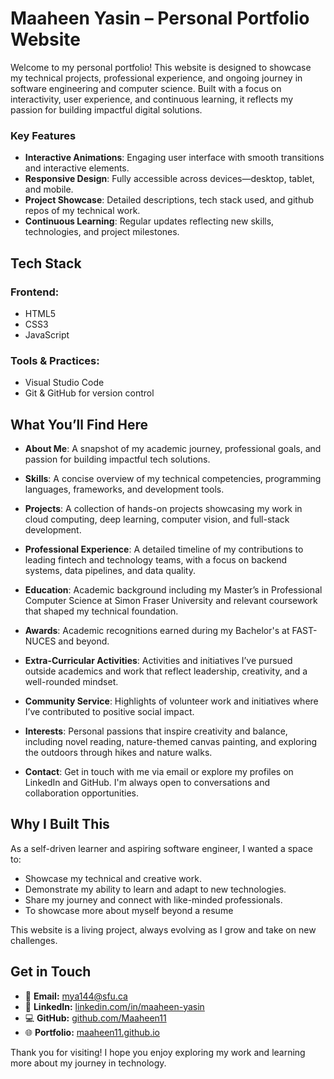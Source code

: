 # Maaheen Yasin – Personal Portfolio Website

Welcome to my personal portfolio! This website is designed to showcase my technical projects, professional experience, and ongoing journey in software engineering and computer science. Built with a focus on interactivity, user experience, and continuous learning, it reflects my passion for building impactful digital solutions.


### Key Features

- **Interactive Animations**: Engaging user interface with smooth transitions and interactive elements.
- **Responsive Design**: Fully accessible across devices—desktop, tablet, and mobile.
- **Project Showcase**: Detailed descriptions, tech stack used, and github repos of my technical work.
- **Continuous Learning**: Regular updates reflecting new skills, technologies, and project milestones.


## Tech Stack

### Frontend:
- HTML5  
- CSS3  
- JavaScript

### Tools & Practices:
- Visual Studio Code  
- Git & GitHub for version control  


## What You’ll Find Here

- **About Me**: A snapshot of my academic journey, professional goals, and passion for building impactful tech solutions.
  
- **Skills**: A concise overview of my technical competencies, programming languages, frameworks, and development tools.
  
- **Projects**: A collection of hands-on projects showcasing my work in cloud computing, deep learning, computer vision, and full-stack development.
  
- **Professional Experience**: A detailed timeline of my contributions to leading fintech and technology teams, with a focus on backend systems, data pipelines, and data quality.
  
- **Education**: Academic background including my Master’s in Professional Computer Science at Simon Fraser University and relevant coursework that shaped my technical foundation.
  
- **Awards**: Academic recognitions earned during my Bachelor's at FAST-NUCES and beyond.
  
- **Extra-Curricular Activities**: Activities and initiatives I’ve pursued outside academics and work that reflect leadership, creativity, and a well-rounded mindset.
  
- **Community Service**: Highlights of volunteer work and initiatives where I’ve contributed to positive social impact.
  
- **Interests**: Personal passions that inspire creativity and balance, including novel reading, nature-themed canvas painting, and exploring the outdoors through hikes and nature walks.
  
- **Contact**: Get in touch with me via email or explore my profiles on LinkedIn and GitHub. I'm always open to conversations and collaboration opportunities.


## Why I Built This

As a self-driven learner and aspiring software engineer, I wanted a space to:

- Showcase my technical and creative work.
- Demonstrate my ability to learn and adapt to new technologies.
- Share my journey and connect with like-minded professionals.
- To showcase more about myself beyond a resume

This website is a living project, always evolving as I grow and take on new challenges.


## Get in Touch

- 📧 **Email:** mya144@sfu.ca  
- 🔗 **LinkedIn:** [linkedin.com/in/maaheen-yasin](https://linkedin.com/in/maaheen-yasin)  
- 💻 **GitHub:** [github.com/Maaheen11](https://github.com/Maaheen11)  
- 🌐 **Portfolio:** [maaheen11.github.io](https://maaheen11.github.io)


Thank you for visiting! I hope you enjoy exploring my work and learning more about my journey in technology. 
